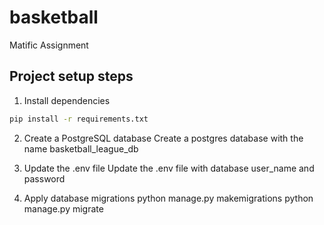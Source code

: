 # basketball
Matific Assignment

## Project setup steps
1. Install dependencies
```bash
pip install -r requirements.txt 
```
2. Create a PostgreSQL database
Create a postgres database with the name basketball_league_db

3. Update the .env file
Update the .env file with database user_name and password

4. Apply database migrations
python manage.py makemigrations
python manage.py migrate
